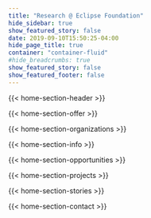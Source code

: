 ```yaml
---
title: "Research @ Eclipse Foundation"
hide_sidebar: true
show_featured_story: false
date: 2019-09-10T15:50:25-04:00
hide_page_title: true
container: "container-fluid"
#hide_breadcrumbs: true
show_featured_story: false
show_featured_footer: false
---
```


{{< home-section-header >}}

{{< home-section-offer >}}

{{< home-section-organizations >}}

{{< home-section-info >}}

{{< home-section-opportunities >}}

{{< home-section-projects >}}

{{< home-section-stories >}}

{{< home-section-contact >}}